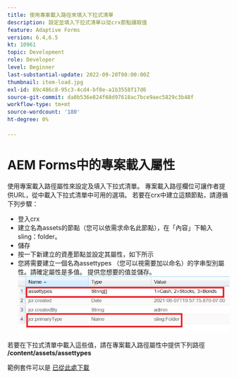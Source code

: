 ```yaml
---
title: 使用專案載入路徑來填入下拉式清單
description: 設定並填入下拉式清單以從crx節點讀取值
feature: Adaptive Forms
version: 6.4,6.5
kt: 10961
topic: Development
role: Developer
level: Beginner
last-substantial-update: 2022-09-20T00:00:00Z
thumbnail: item-load.jpg
exl-id: 89c486c8-95c3-4cd4-bf8e-a1b3558f17d6
source-git-commit: da0b536e824f68d97618ac7bce9aec5829c3b48f
workflow-type: tm+mt
source-wordcount: '180'
ht-degree: 0%

---
```


# AEM Forms中的專案載入屬性

使用專案載入路徑屬性來設定及填入下拉式清單。
專案載入路徑欄位可讓作者提供URL，從中載入下拉式清單中可用的選項。
若要在crx中建立這類節點，請遵循下列步驟：
* 登入crx
* 建立名為assets的節點（您可以依需求命名此節點），在「內容」下輸入sling：folder。
* 儲存
* 按一下新建立的資產節點並設定其屬性，如下所示
* 您將需要建立一個名為assettypes （您可以視需要加以命名）的字串型別屬性。請確定屬性是多值。 提供您想要的值並儲存。
   ![item-load-path](assets/item-load-path-crx.png)

若要在下拉式清單中載入這些值，請在專案載入路徑屬性中提供下列路徑  **/content/assets/assettypes**

範例套件可以是 [已從此處下載](assets/item-load-path-package.zip)
